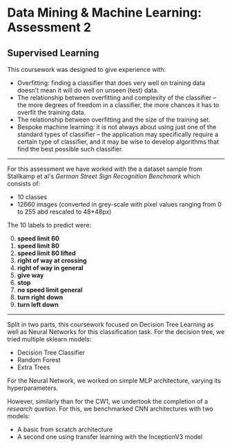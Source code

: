 # Data Mining & Machine Learning: Assessment 2

## Supervised Learning

This coursework was designed to give experience with:

 - Overfitting: finding a classifier that does very well on training data doesn’t mean it will do well
on unseen (test) data.
 - The relationship between overfitting and complexity of the classifier – the more degrees of freedom
in a classifier, the more chances it has to overfit the training data.
 -  The relationship between overfitting and the size of the training set.
 - Bespoke machine learning: it is not always about using just one of the standard types of classifier – the
application may specifically require a certain type of classifier, and it may be wise to develop algorithms that
find the best possible such classifier.

---

For this assessment we have worked with the a dataset sample from Stallkamp et al's *German Street Sign Recognition Benchmark* which consists of:
 - 10 classes
 - 12660 images (converted in grey-scale with pixel values ranging from 0 to 255 abd rescaled to 48*48px)
 
 The 10 labels to predict were:
 
  0. **speed limit 60**
  1. **speed limit 80**
  2. **speed limit 80 lifted**
  3. **right of way at crossing**
  4. **right of way in general**
  5. **give way**
  6. **stop**
  7. **no speed limit general**
  8. **turn right down**
  9. **turn left down**
  
  ---
  
 Split in two parts, this coursework focused on Decision Tree Learning as well as Neural Networks for this classification task.
 For the decision tree, we tried multiple sklearn models:
  - Decision Tree Classifier
  - Random Forest
  - Extra Trees
  
  For the Neural Network, we worked on simple MLP architecture, varying its hyperparameters. 
  
  However, similarly than for the CW1, we undertook the completion of a *research quetion*. For this, we benchmarked CNN architectures with two models:
   - A basic from scratch architecture
   - A second one using transfer learning with the InceptionV3 model
  
